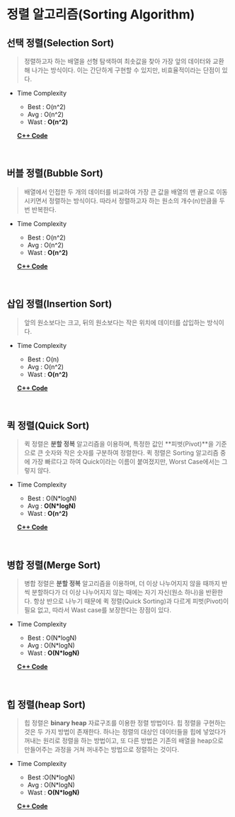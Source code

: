 # 정렬 알고리즘(Sorting Algorithm)

## 선택 정렬(Selection Sort)

> 정렬하고자 하는 배열을 선형 탐색하여 최솟값을 찾아 가장 앞의 데이터와 교환해 나가는 방식이다. 이는 간단하게 구현할 수 있지만, 비효율적이라는 단점이 있다.

- Time Complexity

  - Best : O(n^2)
  - Avg : O(n^2)
  - Wast : **O(n^2)**

  **[C++ Code](https://github.com/algoribi/computer-science/blob/master/Algorithm/code/Insertion%20Sort.cpp)**

</br>

## 버블 정렬(Bubble Sort)

> 배열에서 인접한 두 개의 데이터를 비교하여 가장 큰 값을 배열의 맨 끝으로 이동시키면서 정렬하는 방식이다. 따라서 정렬하고자 하는 원소의 개수(n)만큼을 두 번 반복한다.

- Time Complexity

  - Best : O(n^2)
  - Avg : O(n^2)
  - Wast : **O(n^2)**

  **[C++ Code](https://github.com/algoribi/computer-science/blob/master/Algorithm/code/Bubble%20Sort.cpp)**

</br>

## 삽입 정렬(Insertion Sort)

> 앞의 원소보다는 크고, 뒤의 원소보다는 작은 위치에 데이터를 삽입하는 방식이다.

- Time Complexity

  - Best : O(n)
  - Avg : O(n^2)
  - Wast : **O(n^2)**

  **[C++ Code](https://github.com/algoribi/computer-science/blob/master/Algorithm/code/Insertion%20Sort.cpp)**

</br>

## 퀵 정렬(Quick Sort)

> 퀵 정렬은 **분할 정복** 알고리즘을 이용하며, 특정한 값인 **피벗(Pivot)**을 기준으로 큰 숫자와 작은 숫자를 구분하여 정렬한다. 퀵 정렬은 Sorting 알고리즘 중에 가장 빠르다고 하여 Quick이라는 이름이 붙여졌지만, Worst Case에서는 그렇지 않다.

- Time Complexity

  - Best : O(N\*logN)
  - Avg : **O(N\*logN)**
  - Wast : **O(n^2)**

  **[C++ Code](https://github.com/algoribi/computer-science/blob/master/Algorithm/code/Quick%20Sort.cpp)**

</br>

## 병합 정렬(Merge Sort)

> 병합 정렬은 **분할 정복** 알고리즘을 이용하며, 더 이상 나누어지지 않을 때까지 반씩 분할하다가 더 이상 나누어지지 않는 때에는 자기 자신(원소 하나)을 반환한다. 항상 반으로 나누기 때문에 퀵 정렬(Quick Sorting)과 다르게 피벗(Pivot)이 필요 없고, 따라서 Wast case를 보장한다는 장점이 있다.

- Time Complexity

  - Best : O(N\*logN)
  - Avg : O(N\*logN)
  - Wast : **O(N\*logN)**

  **[C++ Code](https://github.com/algoribi/computer-science/blob/master/Algorithm/code/Merge%20Sort.cpp)**

</br>

## 힙 정렬(heap Sort)

> 힙 정렬은 **binary heap** 자료구조를 이용한 정렬 방법이다. 힙 정렬을 구현하는 것은 두 가지 방법이 존재한다. 하나는 정렬의 대상인 데이터들을 힙에 넣었다가 꺼내는 원리로 정렬을 하는 방법이고, 또 다른 방법은 기존의 배열을 heap으로 만들어주는 과정을 거쳐 꺼내주는 방법으로 정렬하는 것이다.

- Time Complexity

  - Best :O(N\*logN)
  - Avg : O(N\*logN)
  - Wast : **O(N\*logN)**

  **[C++ Code](https://github.com/algoribi/computer-science/blob/master/Algorithm/code/Heap%20Sort.cpp)**
